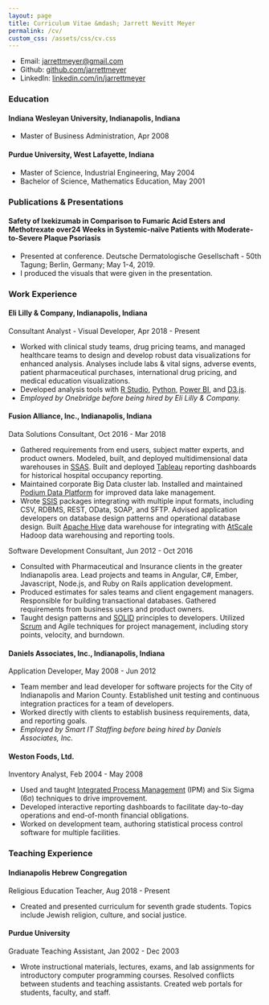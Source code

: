 ```yaml
---
layout: page
title: Curriculum Vitae &mdash; Jarrett Nevitt Meyer
permalink: /cv/
custom_css: /assets/css/cv.css
---
```


-   Email: [jarrettmeyer@gmail.com](mailto:jarrettmeyer@gmail.com)
-   Github: [github.com/jarrettmeyer](https://github.com/jarrettmeyer)
-   LinkedIn: [linkedin.com/in/jarrettmeyer](https://www.linkedin.com/in/jarrettmeyer)

### Education

#### Indiana Wesleyan University, Indianapolis, Indiana

-   Master of Business Administration, Apr 2008

#### Purdue University, West Lafayette, Indiana

-   Master of Science, Industrial Engineering, May 2004
-   Bachelor of Science, Mathematics Education, May 2001

### Publications & Presentations

#### Safety of Ixekizumab in Comparison to Fumaric Acid Esters and Methotrexate over​ 24 Weeks in Systemic-naïve Patients with Moderate-to-Severe Plaque Psoriasis

-   Presented at conference. Deutsche Dermatologische Gesellschaft - 50th Tagung; Berlin, Germany; May 1-4, 2019.
-   I produced the visuals that were given in the presentation.

### Work Experience

#### Eli Lilly & Company, Indianapolis, Indiana

Consultant Analyst - Visual Developer, Apr 2018 - Present

-   Worked with clinical study teams, drug pricing teams, and managed healthcare teams to design and develop robust data visualizations for enhanced analysis. Analyses include labs & vital signs, adverse events, patient pharmaceutical purchases, international drug pricing, and medical education visualizations.
-   Developed analysis tools with [R Studio](https://rstudio.com/), [Python](https://www.python.org), [Power BI](https://powerbi.microsoft.com/), and [D3.js](https://d3js.org).
-   *Employed by Onebridge before being hired by Eli Lilly & Company.*


#### Fusion Alliance, Inc., Indianapolis, Indiana

Data Solutions Consultant, Oct 2016 - Mar 2018

-   Gathered requirements from end users, subject matter experts, and product owners. Modeled, built, and deployed multidimensional data warehouses in [SSAS](https://docs.microsoft.com/en-us/analysis-services/analysis-services-overview). Built and deployed [Tableau](https://www.tableau.com/) reporting dashboards for historical hospital occupancy reporting.
-   Maintained corporate Big Data cluster lab. Installed and maintained [Podium Data Platform](https://www.qlik.com/us/company/press-room/press-releases/qlik-acquires-podium-data) for improved data lake management.
-   Wrote [SSIS](https://docs.microsoft.com/en-us/sql/integration-services/sql-server-integration-services) packages integrating with multiple input formats, including CSV, RDBMS, REST, OData, SOAP, and SFTP. Advised application developers on database design patterns and operational database design. Built [Apache Hive](https://hive.apache.org/) data warehouse for integrating with [AtScale](https://www.atscale.com/) Hadoop data warehousing and reporting tools.

Software Development Consultant, Jun 2012 - Oct 2016

-   Consulted with Pharmaceutical and Insurance clients in the greater Indianapolis area. Lead projects and teams in Angular, C#, Ember, Javascript, Node.js, and Ruby on Rails application development.
-   Produced estimates for sales teams and client engagement managers. Responsible for building transactional databases. Gathered requirements from business users and product owners.
-   Taught design patterns and [SOLID](https://en.wikipedia.org/wiki/SOLID) principles to developers. Utilized [Scrum](https://www.scrum.org) and Agile techniques for project management, including story points, velocity, and burndown.


#### Daniels Associates, Inc., Indianapolis, Indiana

Application Developer, May 2008 - Jun 2012

-   Team member and lead developer for software projects for the City of Indianapolis and Marion County. Established unit testing and continuous integration practices for a team of developers.
-   Worked directly with clients to establish business requirements, data, and reporting goals.
-   *Employed by Smart IT Staffing before being hired by Daniels Associates, Inc.*


#### Weston Foods, Ltd.

Inventory Analyst, Feb 2004 - May 2008

-   Used and taught [Integrated Process Management](http://asq.org/qic/display-item/index.html?item=12533) (IPM) and Six Sigma (6σ) techniques to drive improvement.
-   Developed interactive reporting dashboards to facilitate day-to-day operations and end-of-month financial obligations.
-   Worked on development team, authoring statistical process control software for multiple facilities.


### Teaching Experience

#### Indianapolis Hebrew Congregation

Religious Education Teacher, Aug 2018 - Present

-   Created and presented curriculum for seventh grade students. Topics include Jewish religion, culture, and social justice.


#### Purdue University

Graduate Teaching Assistant, Jan 2002 - Dec 2003

-   Wrote instructional materials, lectures, exams, and lab assignments for introductory computer programming courses. Resolved conflicts between students and teaching assistants. Created web portals for students, faculty, and staff.
